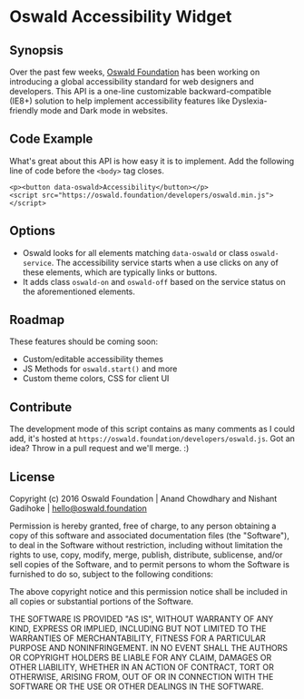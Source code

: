 # Oswald Accessibility Widget

## Synopsis

Over the past few weeks, [Oswald Foundation](https://oswald.foundation) has been working on introducing a global accessibility standard for web designers and developers. This API is a one-line customizable backward-compatible (IE8+) solution to help implement accessibility features like Dyslexia-friendly mode and Dark mode in websites.

## Code Example

What's great about this API is how easy it is to implement. Add the following line of code before the `<body>` tag closes.
```
<p><button data-oswald>Accessibility</button></p>
<script src="https://oswald.foundation/developers/oswald.min.js"></script>
```

## Options

- Oswald looks for all elements matching `data-oswald` or class `oswald-service`. The accessibility service starts when a use clicks on any of these elements, which are typically links or buttons.
- It adds class `oswald-on` and `oswald-off` based on the service status on the aforementioned elements.

## Roadmap

These features should be coming soon:
- Custom/editable accessibility themes
- JS Methods for `oswald.start()` and more
- Custom theme colors, CSS for client UI

## Contribute

The development mode of this script contains as many comments as I could add, it's hosted at `https://oswald.foundation/developers/oswald.js`. Got an idea? Throw in a pull request and we'll merge. :)

## License

Copyright (c) 2016 Oswald Foundation | Anand Chowdhary and Nishant Gadihoke | hello@oswald.foundation

Permission is hereby granted, free of charge, to any person obtaining a copy of this software and associated documentation files (the "Software"), to deal in the Software without restriction, including without limitation the rights to use, copy, modify, merge, publish, distribute, sublicense, and/or sell copies of the Software, and to permit persons to whom the Software is furnished to do so, subject to the following conditions:

The above copyright notice and this permission notice shall be included in all copies or substantial portions of the Software.

THE SOFTWARE IS PROVIDED "AS IS", WITHOUT WARRANTY OF ANY KIND, EXPRESS OR IMPLIED, INCLUDING BUT NOT LIMITED TO THE WARRANTIES OF MERCHANTABILITY, FITNESS FOR A PARTICULAR PURPOSE AND NONINFRINGEMENT. IN NO EVENT SHALL THE AUTHORS OR COPYRIGHT HOLDERS BE LIABLE FOR ANY CLAIM, DAMAGES OR OTHER LIABILITY, WHETHER IN AN ACTION OF CONTRACT, TORT OR OTHERWISE, ARISING FROM, OUT OF OR IN CONNECTION WITH THE SOFTWARE OR THE USE OR OTHER DEALINGS IN THE SOFTWARE.
